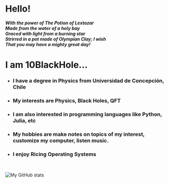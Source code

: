<h1>Hello!</h1>                                                  
<b><i>With the power of The Potion of Lextozar</i><br>       
<i>Made from the water of a holy bay</i><br>                
<i>Graced with light from a burning star</i><br>
<i>Strirred in a pot made of Olympian Clay; I wish</i><br>
<i>That you may have a mighty great day!</i><br></b>      

<h1>I am 10BlackHole...</h1>
<ul style='circle'>
<li><h3>I have a degree in Physics from Universidad de Concepción, Chile</h3></li>
<li><h3>My interests are Physics, Black Holes, QFT</h3></li>
<li><h3>I am also interested in programming languages like Python, Julia, etc</h3></li>
<li><h3>My hobbies are make notes on topics of my interest, customize my computer, listen music.</h3></li>
<li><h3>I enjoy Ricing Operating Systems</h3></li>
</ul> 

<br>

![My GitHub stats](https://github-readme-stats.vercel.app/api?username=10BlackHole&show_icons=true&theme=radical&bg_color=1e1e2e&text_color=cdd6f4&icon_color=cba6f7&title_color=94e2d5)


